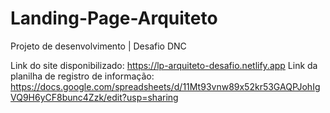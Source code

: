 # Landing-Page-Arquiteto
Projeto de desenvolvimento | Desafio DNC

Link do site disponibilizado: https://lp-arquiteto-desafio.netlify.app
Link da planilha de registro de informação: https://docs.google.com/spreadsheets/d/11Mt93vnw89x52kr53GAQPJohIgVQ9H6yCF8bunc4Zzk/edit?usp=sharing
